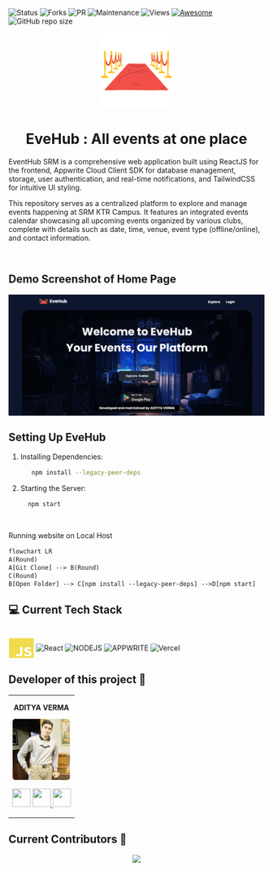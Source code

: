 
![Status](https://img.shields.io/website-up-down-green-red/https/evehubsrm.vercel.app/.svg)
![Forks](https://img.shields.io/github/forks/ADITYAVOFFICIAL/EveHub-Open-Source.svg)
![PR](https://img.shields.io/github/issues-pr/ADITYAVOFFICIAL/EveHub-Open-Source.svg)
![Maintenance](https://img.shields.io/badge/Maintained%3F-yes-green.svg)
![Views](https://views.whatilearened.today/views/github/ADITYAVOFFICIAL/EveHub-Open-Source.svg)
[![Awesome](https://awesome.re/badge.svg)](https://awesome.re)
![GitHub repo size](https://img.shields.io/github/repo-size/ADITYAVOFFICIAL/EveHub-Open-Source)

<p align="center">
  <a href="evehubsrm.vercel.app">
    <img alt = "Logo" height="150" width="150" src = "https://raw.githubusercontent.com/ADITYAVOFFICIAL/EveHub-Open-Source/main/public/logo512.png">
  </a>

</p>
<h1 align="center" >EveHub : All events at one place </h1>

  
</p>

EventHub SRM is a comprehensive web application built using ReactJS for the frontend, Appwrite Cloud Client SDK for database management, storage, user authentication, and real-time notifications, and TailwindCSS for intuitive UI styling.

This repository serves as a centralized platform to explore and manage events happening at SRM KTR Campus. It features an integrated events calendar showcasing all upcoming events organized by various clubs, complete with details such as date, time, venue, event type (offline/online), and contact information.

<br>

## Demo Screenshot of Home Page
<img align="center" alt="Home Page"  src="https://raw.githubusercontent.com/ADITYAVOFFICIAL/EveHub-Open-Source/main/public/ss.png">

## Setting Up EveHub

1. Installing Dependencies:
    ```bash
       npm install --legacy-peer-deps

2. Starting the Server:
    ```bash
      npm start
<br>

<p>Running website on Local Host</p>

```mermaid
flowchart LR
A(Round)
A[Git Clone] --> B(Round)
C(Round)
B[Open Folder] --> C[npm install --legacy-peer-deps] -->D[npm start]
```

 ## 💻 Current Tech Stack
<div style="display: inline_block"><br>
  <img align="center" alt="Js" height="40" width="50" src="https://raw.githubusercontent.com/devicons/devicon/master/icons/javascript/javascript-plain.svg">
  <img align="center" alt="React" height="45" width="55" src="https://upload.wikimedia.org/wikipedia/commons/thumb/a/a7/React-icon.svg/2300px-React-icon.svg.png">
  <img align="center" alt="NODEJS" height="50" width="45" src="https://static-00.iconduck.com/assets.00/node-js-icon-454x512-nztofx17.png">
  <img align="center" alt="APPWRITE" height="70" width="70" src="https://privacyshortlist.com/products/appwrite.svg">
  <img align="center" alt="Vercel" height="30" width="130" src="https://upload.wikimedia.org/wikipedia/commons/thumb/5/5e/Vercel_logo_black.svg/2560px-Vercel_logo_black.svg.png">
</div>

<div><h2><strong>Developer of this project 🔻</strong></h2></div>

<table align="center">
<tr align="center">
<td>

**ADITYA VERMA**

<p align="center">
<img src = "https://raw.githubusercontent.com/ADITYAVOFFICIAL/ADITYAVOFFICIAL/main/pics/adityav.png"  height="120" alt="Aditya Verma">
</p>
<p align="center">
<a href = "https://github.com/ADITYAVOFFICIAL"><img src = "https://img.icons8.com/3d-fluency/94/github.png" width="36" height = "36"/></a>
<a href = "https://www.linkedin.com/in/aditya-verma-real/">
<img src = "https://img.icons8.com/color/48/linkedin.png" width="36" height="36"/>
</a>
<a href = "https://medium.com/@adityaver">
<img src = "https://img.icons8.com/stickers/100/medium-logo.png" width="36" height="36"/>
</a>
</p>
</td>
</table>

 ## Current Contributors 🔻
<div align="center">
  <a href="https://github.com/ADITYAVOFFICIAL/EveHub-Open-Source/graphs/contributors">
  <img src="https://contrib.rocks/image?repo=ADITYAVOFFICIAL/EveHub-Open-Source" />
</a>
</div>


